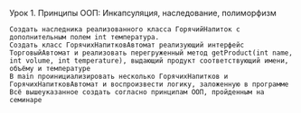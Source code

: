 Урок 1. Принципы ООП: Инкапсуляция, наследование, полиморфизм

    Создать наследника реализованного класса ГорячийНапиток с дополнительным полем int температура.
    Создать класс ГорячихНапитковАвтомат реализующий интерфейс ТорговыйАвтомат и реализовать перегруженный метод getProduct(int name, int volume, int temperature), выдающий продукт соответствующий имени, объёму и температуре
    В main проинициализировать несколько ГорячихНапитков и ГорячихНапитковАвтомат и воспроизвести логику, заложенную в программе
    Всё вышеуказанное создать согласно принципам ООП, пройденным на семинаре
